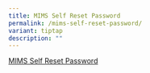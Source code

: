 ```yaml
---
title: MIMS Self Reset Password
permalink: /mims-self-reset-password/
variant: tiptap
description: ""
---
```

<p><a href="/files/Posters_MIMS_SSPR_Guide.pdf" rel="noopener nofollow" target="_blank">MIMS Self Reset Password</a>
</p>